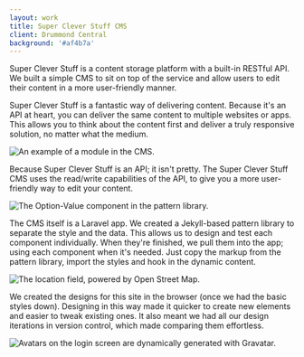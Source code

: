 ```yaml
---
layout: work
title: Super Clever Stuff CMS
client: Drummond Central
background: '#af4b7a'
---
```


Super Clever Stuff is a content storage platform with a built-in RESTful API.
We built a simple CMS to sit on top of the service and allow users to edit their content in a more user-friendly manner.

Super Clever Stuff is a fantastic way of delivering content.
Because it's an API at heart, you can deliver the same content to multiple websites or apps.
This allows you to think about the content first and deliver a truly responsive solution, no matter what the medium.

![An example of a module in the CMS.](/images/work/super-clever-stuff/items.png)

Because Super Clever Stuff is an API; it isn't pretty.
The Super Clever Stuff CMS uses the read/write capabilities of the API, to give you a more user-friendly way to edit your content.

![The Option-Value component in the pattern library.](/images/work/super-clever-stuff/pattern-library__key-value.png)

The CMS itself is a Laravel app.
We created a Jekyll-based pattern library to separate the style and the data.
This allows us to design and test each component individually.
When they're finished, we pull them into the app; using each component when it's needed.
Just copy the markup from the pattern library, import the styles and hook in the dynamic content.

![The location field, powered by Open Street Map.](/images/work/super-clever-stuff/location.png)

We created the designs for this site in the browser (once we had the basic styles down).
Designing in this way made it quicker to create new elements and easier to tweak existing ones.
It also meant we had all our design iterations in version control, which made comparing them effortless.

![Avatars on the login screen are dynamically generated with Gravatar.](/images/work/super-clever-stuff/login.jpg)
